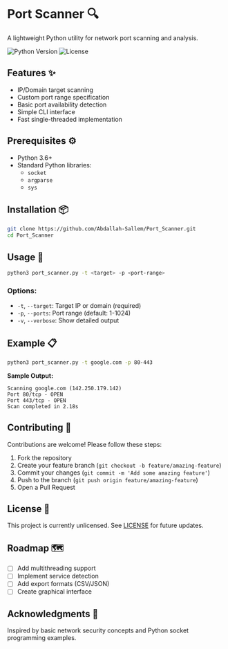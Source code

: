 # Port Scanner 🔍

A lightweight Python utility for network port scanning and analysis.

![Python Version](https://img.shields.io/badge/python-3.6%2B-blue)
![License](https://img.shields.io/badge/license-Unlicense-lightgrey)

## Features ✨
- IP/Domain target scanning
- Custom port range specification
- Basic port availability detection
- Simple CLI interface
- Fast single-threaded implementation

## Prerequisites ⚙️
- Python 3.6+
- Standard Python libraries:
  - `socket`
  - `argparse`
  - `sys`

## Installation 📦
```bash
git clone https://github.com/Abdallah-Sallem/Port_Scanner.git
cd Port_Scanner
```

## Usage 🚀
```bash
python3 port_scanner.py -t <target> -p <port-range>
```

### Options:
- `-t`, `--target`: Target IP or domain (required)
- `-p`, `--ports`: Port range (default: 1-1024)
- `-v`, `--verbose`: Show detailed output

## Example 📋
```bash
python3 port_scanner.py -t google.com -p 80-443
```

**Sample Output:**
```
Scanning google.com (142.250.179.142)
Port 80/tcp - OPEN
Port 443/tcp - OPEN
Scan completed in 2.18s
```

## Contributing 🤝
Contributions are welcome! Please follow these steps:
1. Fork the repository
2. Create your feature branch (`git checkout -b feature/amazing-feature`)
3. Commit your changes (`git commit -m 'Add some amazing feature'`)
4. Push to the branch (`git push origin feature/amazing-feature`)
5. Open a Pull Request

## License 📄
This project is currently unlicensed. See [LICENSE](LICENSE) for future updates.

## Roadmap 🗺️
- [ ] Add multithreading support
- [ ] Implement service detection
- [ ] Add export formats (CSV/JSON)
- [ ] Create graphical interface

## Acknowledgments 🙏
Inspired by basic network security concepts and Python socket programming examples.